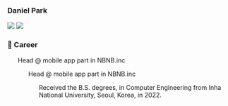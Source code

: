 ### **Daniel Park** 

<a href="https://box-world.tistory.com/" target="_blank"><img src="https://img.shields.io/badge/My Blog-FF5722?style=flat-square&logo=Blogger&logoColor=white"/></a>
<a href="https://box-world.tistory.com/" target="_blank"><img src="https://img.shields.io/badge/Python-3776AB?style=flat-square&logo=Python&logoColor=white"/></a>

### 🔭 Career

<ul> Head @ mobile app part in NBNB.inc
<ul> Head @ mobile app part in NBNB.inc
<ul> Received the B.S. degrees, in Computer Engineering from Inha National University, Seoul, Korea, in 2022.


<!--
**CoffeeGuy827/CoffeeGuy827** is a ✨ _special_ ✨ repository because its `README.md` (this file) appears on your GitHub profile.

Here are some ideas to get you started:

- 🔭 I’m currently working on ...
- 🌱 I’m currently learning ...
- 👯 I’m looking to collaborate on ...
- 🤔 I’m looking for help with ...
- 💬 Ask me about ...
- 📫 How to reach me: ...
- 😄 Pronouns: ...
- ⚡ Fun fact: ...
-->
